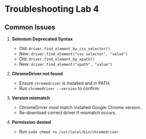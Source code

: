 # Troubleshooting Lab 4

## Common Issues

1. **Selenium Deprecated Syntax**
   - Old: `driver.find_element_by_css_selector()`
   - New: `driver.find_element("css selector", "value")`
   - Old: `driver.find_element_by_xpath()`
   - New: `driver.find_element("xpath", "value")`

2. **ChromeDriver not found**
   - Ensure `chromedriver` is installed and in PATH.
   - Run `chromedriver --version` to confirm.

3. **Version mismatch**
   - ChromeDriver must match installed Google Chrome version.
   - Re-download correct driver if mismatch occurs.

4. **Permission denied**
   - Run `sudo chmod +x /usr/local/bin/chromedriver`.
